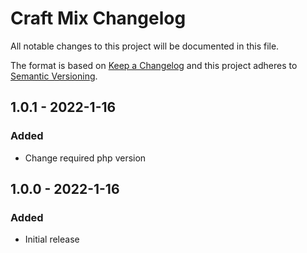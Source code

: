 # Craft Mix Changelog

All notable changes to this project will be documented in this file.

The format is based on [Keep a Changelog](http://keepachangelog.com/) and this project adheres to [Semantic Versioning](http://semver.org/).

## 1.0.1 - 2022-1-16
### Added
- Change required php version

## 1.0.0 - 2022-1-16
### Added
- Initial release
